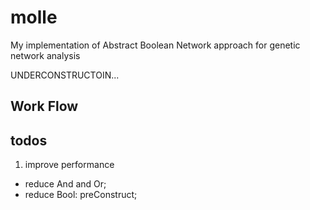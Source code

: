 # molle
My implementation of Abstract Boolean Network approach for genetic network analysis

UNDERCONSTRUCTOIN...

## Work Flow

## todos

1. improve performance
  - reduce And and Or;
  - reduce Bool: preConstruct;
